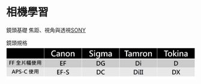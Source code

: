 # 相機學習

鏡頭基礎
焦距、視角與透視[SONY](https://www.sony.com.tw/zh/electronics/focal-length-angle-of-view-perspective)

鏡頭規格
![image](https://github.com/YeeMeaning/YM_interesting/blob/master/image/%E5%90%84%E5%BB%A0%E7%89%8C%E9%8F%A1%E9%A0%AD%E8%A6%8F%E6%A0%BC.png)


